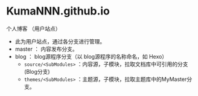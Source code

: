 # KumaNNN.github.io
个人博客 （用户站点）

* 此为用户站点，通过各分支进行管理。
* master  ：  内容发布分支。
* blog  ： blog源程序分支（以 blog源程序的名称命名，如 Hexo）
  * `source/<SubModules>`  ：内容源，子模块，拉取文档库中可引用的分支(Blog分支)
  * `themes/<SubModules>`  ：主题源，子模块，拉取主题库中的MyMaster分支。
